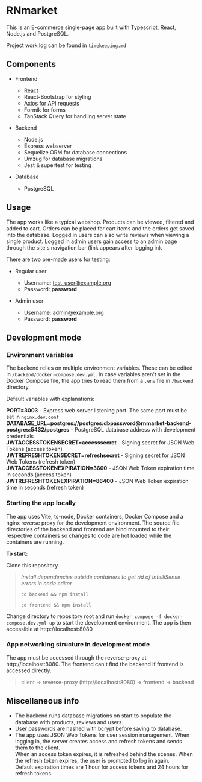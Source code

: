 # RNmarket

This is an E-commerce single-page app built with Typescript, React, Node.js and PostgreSQL.

Project work log can be found in `timekeeping.md`

## Components

- Frontend
  - React
  - React-Bootstrap for styling
  - Axios for API requests
  - Formik for forms
  - TanStack Query for handling server state

- Backend
  - Node.js
  - Express webserver
  - Sequelize ORM for database connections
  - Umzug for database migrations
  - Jest & supertest for testing

- Database
  - PostgreSQL


## Usage

The app works like a typical webshop. Products can be viewed, filtered and added to cart. Orders can be placed for cart items and the orders get saved into the database. Logged in users can also write reviews when viewing a single product. Logged in admin users gain access to an admin page through the site's navigation bar (link appears after logging in).

There are two pre-made users for testing:

- Regular user
  - Username: test_user@example.org
  - Password: **password**

- Admin user
  - Username: admin@example.org
  - Password: **password**

## Development mode

### Environment variables

The backend relies on multiple environment variables. These can be edited in `/backend/docker-compose.dev.yml`. In case variables aren't set in the Docker Compose file, the app tries to read them from a `.env` file in `/backend` directory.

Default variables with explanations:

**PORT=3003** - Express web server listening port. The same port must be set in `nginx.dev.conf`
**DATABASE_URL=postgres://postgres:dbpassword@rnmarket-backend-postgres:5432/postgres** - PostgreSQL database address with development credentials  
**JWTACCESSTOKENSECRET=accesssecret** - Signing secret for JSON Web Tokens (access token)  
**JWTREFRESHTOKENSECRET=refreshsecret** - Signing secret for JSON Web Tokens (refresh token)  
**JWTACCESSTOKENEXPIRATION=3600** - JSON Web Token expiration time in seconds (access token)  
**JWTREFRESHTOKENEXPIRATION=86400** - JSON Web Token expiration time in seconds (refresh token)

### Starting the app locally

The app uses Vite, ts-node, Docker containers, Docker Compose and a nginx reverse proxy for the development environment. The source file directories of the backend and frontend are bind mounted to their respective containers so changes to code are hot loaded while the containers are running.

**To start:**

Clone this repository.
>
> *Install dependencies outside containers to get rid of IntelliSense errors in code editor*
>
> `cd backend && npm install`
>
> `cd frontend && npm install`

Change directory to repository root and run `docker compose -f docker-compose.dev.yml up` to start the development environment. The app is then accessible at http://localhost:8080


### App networking structure in development mode

The app must be accessed through the reverse-proxy at http://localhost:8080. The frontend can't find the backend if frontend is accessed directly.

> client -> reverse-proxy (http://localhost:8080) -> frontend -> backend

## Miscellaneous info

- The backend runs database migrations on start to populate the database with products, reviews and users.
- User passwords are hashed with bcrypt before saving to database.
- The app uses JSON Web Tokens for user session management. When logging in, the server creates access and refresh tokens and sends them to the client.  
When an access token expires, it is refreshed behind the scenes. When the refresh token expires, the user is prompted to log in again.  
Default expiration times are 1 hour for access tokens and 24 hours for refresh tokens.